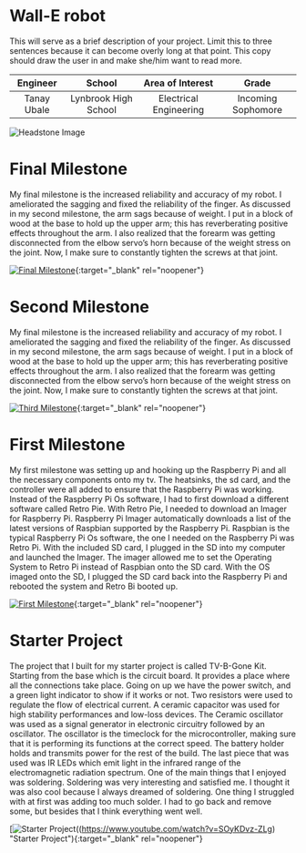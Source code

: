 # Wall-E robot
This will serve as a brief description of your project. Limit this to three sentences because it can become overly long at that point. This copy should draw the user in and make she/him want to read more.

| **Engineer** | **School** | **Area of Interest** | **Grade** |
|:--:|:--:|:--:|:--:|
| Tanay Ubale | Lynbrook High School | Electrical Engineering | Incoming Sophomore

![Headstone Image](https://lh3.googleusercontent.com/pw/AM-JKLUDq0wRC3qR9qC5dYnIvFOpMj4jKLpGfRvcibnBTSsitnyis_B0NCvtoEBhJSYmV1hCXXPMaOhh-L79sPwUqw2xq2A0KSKWGnK1KC7m80ClOUeC7SOpc8dQ0Sw4YNlts_xtgwZ6cQIKO-CQrxXjb9zQ=w742-h741-no?authuser=0)
  
# Final Milestone
My final milestone is the increased reliability and accuracy of my robot. I ameliorated the sagging and fixed the reliability of the finger. As discussed in my second milestone, the arm sags because of weight. I put in a block of wood at the base to hold up the upper arm; this has reverberating positive effects throughout the arm. I also realized that the forearm was getting disconnected from the elbow servo’s horn because of the weight stress on the joint. Now, I make sure to constantly tighten the screws at that joint. 

[![Final Milestone](https://res.cloudinary.com/marcomontalbano/image/upload/v1612573869/video_to_markdown/images/youtube--F7M7imOVGug-c05b58ac6eb4c4700831b2b3070cd403.jpg )](https://www.youtube.com/watch?v=F7M7imOVGug&feature=emb_logo "Final Milestone"){:target="_blank" rel="noopener"}

# Second Milestone
My final milestone is the increased reliability and accuracy of my robot. I ameliorated the sagging and fixed the reliability of the finger. As discussed in my second milestone, the arm sags because of weight. I put in a block of wood at the base to hold up the upper arm; this has reverberating positive effects throughout the arm. I also realized that the forearm was getting disconnected from the elbow servo’s horn because of the weight stress on the joint. Now, I make sure to constantly tighten the screws at that joint.

[![Third Milestone](https://res.cloudinary.com/marcomontalbano/image/upload/v1612574014/video_to_markdown/images/youtube--y3VAmNlER5Y-c05b58ac6eb4c4700831b2b3070cd403.jpg)](https://www.youtube.com/watch?v=y3VAmNlER5Y&feature=emb_logo "Second Milestone"){:target="_blank" rel="noopener"}

# First Milestone
My first milestone was setting up and hooking up the Raspberry Pi and all the necessary components onto my tv. The heatsinks, the sd card, and the controller were all added to ensure that the Raspberry Pi was working. Instead of the Raspberry Pi Os software, I had to first download a different software called Retro Pie. With Retro Pie, I needed to download an Imager for Raspberry Pi. Raspberry Pi Imager automatically downloads a list of the latest versions of Raspbian supported by the Raspberry Pi. Raspbian is the typical Raspberry Pi Os software, the one I needed on the Raspberry Pi was Retro Pi. With the included SD card, I plugged in the SD into my computer and launched the Imager. The imager allowed me to set the Operating System to Retro Pi instead of Raspbian onto the SD card. With the OS imaged onto the SD, I plugged the SD card back into the Raspberry Pi and rebooted the system and Retro Bi booted up.

[![First Milestone](https://res.cloudinary.com/marcomontalbano/image/upload/v1612574117/video_to_markdown/images/youtube--CaCazFBhYKs-c05b58ac6eb4c4700831b2b3070cd403.jpg)](https://www.youtube.com/watch?v=CaCazFBhYKs "First Milestone"){:target="_blank" rel="noopener"}

# Starter Project
The project that I built for my starter project is called TV-B-Gone Kit. Starting from the base which is the circuit board. It provides a place where all the connections take place. Going on up we have the power switch, and a green light indicator to show if it works or not. Two resistors were used to regulate the flow of electrical current. A ceramic capacitor was used for high stability performances and low-loss devices. The Ceramic oscillator was used as a signal generator in electronic circuitry followed by an oscillator. The oscillator is the timeclock for the microcontroller, making sure that it is performing its functions at the correct speed. The battery holder holds and transmits power for the rest of the build. The last piece that was used was IR LEDs which emit light in the infrared range of the electromagnetic radiation spectrum. One of the main things that I enjoyed was soldering. Soldering was very interesting and satisfied me. I thought it was also cool because I always dreamed of soldering. One thing I struggled with at first was adding too much solder. I had to go back and remove some, but besides that I think everything went well. 

[![Starter Project](https://lh3.googleusercontent.com/pw/AM-JKLUDq0wRC3qR9qC5dYnIvFOpMj4jKLpGfRvcibnBTSsitnyis_B0NCvtoEBhJSYmV1hCXXPMaOhh-L79sPwUqw2xq2A0KSKWGnK1KC7m80ClOUeC7SOpc8dQ0Sw4YNlts_xtgwZ6cQIKO-CQrxXjb9zQ=w742-h741-no?authuser=0)((https://www.youtube.com/watch?v=SOyKDvz-ZLg) "Starter Project"){:target="_blank" rel="noopener"}
